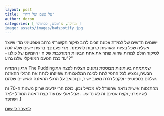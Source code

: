 ```yaml
---
layout: post
title:  "על טעם ועל ריח"
author: doron
categories: [ מוזיקה, צ'טבוט, ספוטיפי ]
image: assets/images/badspotify.jpg
---
```


יישומים חדשים של למידת מכונה זוכים לרוב סיקור תקשורתי נרחב ואופטימי מדי שיוצר אשליה שכל בעיות האנושות קרובות להיפתר. 
מדי פעם צף ברשת יישום שלא זוכה לסיקור הולם למרות שהוא פותר את אחת הבעיות המורכבות של חיי היומיום של כולנו - "עד כמה הטעם המוזיקלי שלנו גרוע?"

ארגון המדיה The Pudding
 שמתמחה בעיתונות מבוססת נתונים הצליח לפצח את הבעיה, ומציע לכל החפץ לתת לבינה המלאכותית שפיתחו לנתח את הרגלי ההאזנה שלהם בספוטיפיי ולקבל חזרה משוב ישיר, כן וכואב על הרגלי ההאזנה האישיים שלהם. 

מהתנסות אישית נראה שהמודל לא מכוייל נכון. כולם הרי יודעים שרוק משנות ה-70 זה לא יומרני, וקצת אמינם זה לא נדוש.... אבל אולי עם עוד קצת דאטה המודל ילמד וישתפר.[

[למעבר ליישום](https://pudding.cool/2020/12/judge-my-spotify/?fbclid=IwAR3kOLfTODYCUfy3wZpOAyy_SOM8vOyNLcf9rxsfCLohOma3y9n98vP-fTw)
